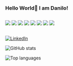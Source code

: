 ### Hello World👋 I am Danilo!

##
![](https://img.shields.io/badge/‎-Linux-E95420?logo=linux&logoColor=white&style=plastic)
![](https://img.shields.io/badge/‎-JavaScript-F7DF1E?logo=javascript&logoColor=white&style=plastic)
![](https://img.shields.io/badge/‎-HTML-CC342D?logo=html5&logoColor=white&style=plastic)
![](https://img.shields.io/badge/‎-CSS-1572B6?logo=css3&logoColor=white&style=plastic)
![](https://img.shields.io/badge/‎-NodeJS-339933?logo=Node.js&logoColor=white&style=plastic)
![](https://img.shields.io/badge/‎-Git-F05032?logo=git&logoColor=white&style=plastic)
![](https://img.shields.io/badge/‎-GitHub-181717?logo=github&logoColor=white&style=plastic)
![](https://img.shields.io/badge/‎-VS%20Code-007ACC?logo=visual-studio-code&logoColor=white&style=plastic)
##

[![LinkedIn](https://img.shields.io/badge/-LinkedIn-%230077B5?style=for-the-badge&logo=linkedin&logoColor=white)](https://www.linkedin.com/in/lucascaton/)

![GitHub stats](https://github-readme-stats.vercel.app/api?username=lucascaton&show_icons=true&theme=algolia&hide=issues,contribs&include_all_commits=true&count_private=true)

![Top languages](https://github-readme-stats.vercel.app/api/top-langs/?username=lucascaton&layout=compact)


